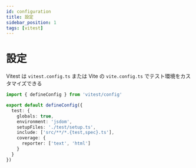 ```yaml
---
id: configuration
title: 設定
sidebar_position: 1
tags: [vitest]
---
```


# 設定

Vitest は `vitest.config.ts` または Vite の `vite.config.ts` でテスト環境をカスタマイズできる

```typescript:vitest.config.ts
import { defineConfig } from 'vitest/config'

export default defineConfig({
  test: {
    globals: true,
    environment: 'jsdom',
    setupFiles: './test/setup.ts',
    include: ['src/**/*.{test,spec}.ts'],
    coverage: {
      reporter: ['text', 'html']
    }
  }
})
```
